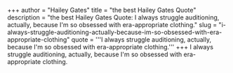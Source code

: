 +++
author = "Hailey Gates"
title = "the best Hailey Gates Quote"
description = "the best Hailey Gates Quote: I always struggle auditioning, actually, because I'm so obsessed with era-appropriate clothing."
slug = "i-always-struggle-auditioning-actually-because-im-so-obsessed-with-era-appropriate-clothing"
quote = '''I always struggle auditioning, actually, because I'm so obsessed with era-appropriate clothing.'''
+++
I always struggle auditioning, actually, because I'm so obsessed with era-appropriate clothing.
